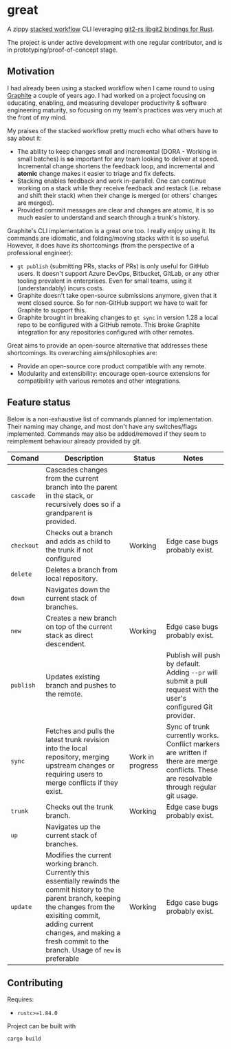 # great

A zippy [stacked workflow](https://www.stacking.dev) CLI leveraging [git2-rs libgit2 bindings for Rust](https://github.com/rust-lang/git2-rs).

The project is under active development with one regular contributor, and is in prototyping/proof-of-concept stage.

## Motivation

I had already been using a stacked workflow when I came round to using [Graphite](https://graphite.dev) a couple of years ago. I had worked on a project focusing on educating, enabling, and measuring developer productivity & software engineering maturity, so focusing on my team's practices was very much at the front of my mind.

My praises of the stacked workflow pretty much echo what others have to say about it:

- The ability to keep changes small and incremental (DORA - Working in small batches) is __so__ important for any team looking to deliver at speed. Incremental change shortens the feedback loop, and incremental and **atomic** change makes it easier to triage and fix defects.
- Stacking enables feedback and work in-parallel. One can continue working on a stack while they receive feedback and restack (i.e. rebase and shift their stack) when their change is merged (or others' changes are merged).
- Provided commit messages are clear and changes are atomic, it is so much easier to understand and search through a trunk's history.

Graphite's CLI implementation is a great one too. I really enjoy using it. Its commands are idiomatic, and folding/moving stacks with it is so useful. However, it does have its shortcomings (from the perspective of a professional engineer):

- `gt publish` (submitting PRs, stacks of PRs) is only useful for GitHub users. It doesn't support Azure DevOps, Bitbucket, GitLab, or any other tooling prevalent in enterprises. Even for small teams, using it (understandably) incurs costs.
- Graphite doesn't take open-source submissions anymore, given that it went closed source. So for non-GitHub support we have to wait for Graphite to support this.
- Graphite brought in breaking changes to `gt sync` in version 1.28 a local repo to be configured with a GitHub remote. This broke Graphite integration for any repositories configured with other remotes.

Great aims to provide an open-source alternative that addresses these shortcomings. Its overarching aims/philosophies are:

- Provide an open-source core product compatible with any remote.
- Modularity and extensibility: encourage open-source extensions for compatibility with various remotes and other integrations.


## Feature status

Below is a non-exhaustive list of commands planned for implementation. Their naming may change, and most don't have any switches/flags implemented. Commands may also be added/removed if they seem to reimplement behaviour already provided by git.

| Comand | Description | Status | Notes |
| -- | -- | -- | -- |
| `cascade` | Cascades changes from the current branch into the parent in the stack, or recursively does so if a grandparent is provided. | | |
| `checkout` | Checks out a branch and adds as child to the trunk if not configured | Working | Edge case bugs probably exist. |
| `delete` | Deletes a branch from local repository. | | |
| `down` | Navigates down the current stack of branches. | | |
| `new` | Creates a new branch on top of the current stack as direct descendent. | Working | Edge case bugs probably exist. |
| `publish` | Updates existing branch and pushes to the remote. | | Publish will push by default. Adding `--pr` will submit a pull request with the user's configured Git provider. |
| `sync` | Fetches and pulls the latest trunk revision into the local repository, merging upstream changes or requiring users to merge conflicts if they exist. | Work in progress | Sync of trunk currently works. Conflict markers are written if there are merge conflicts. These are resolvable through regular git usage. |
| `trunk` | Checks out the trunk branch. | Working | Edge case bugs probably exist. |
| `up` | Navigates up the current stack of branches. | | |
| `update` | Modifies the current working branch. Currently this essentially rewinds the commit history to the parent branch, keeping the changes from the exisiting commit, adding current changes, and making a fresh commit to the branch. Usage of `new` is preferable  | Working | Edge case bugs probably exist. |

## Contributing

Requires:

- `rustc>=1.84.0`

Project can be built with

```bash
cargo build
```
